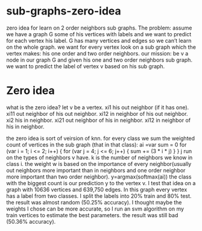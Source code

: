 # sub-graphs-zero-idea
zero idea for learn on 2 order neighbors sub graphs.
The problem: assume we have a graph G some of his vertices with labels and we want to predict for each vertex his label. G has many vertices and edges so we can’t learn on the whole graph. we want for every vertex look on a sub graph which the vertex makes: his one order and two order neighbors.
our mission: be v a node in our graph G and given his one and two order neighbors sub graph. we want to predict the label of vertex v based on his sub graph.

# Zero idea
what is the zero idea?
let v be a vertex. 
xi1 his out neighbor (if it has one).
xi11 out neighbor of his out neighbor.
xi12 in neighbor of his out neighbor.
xi2 his in neighbor.
xi21 out neighbor of his in neighbor.
xi12 in neighbor of his in neighbor.

the zero idea is sort of veirsion of knn.
for every class we sum the weighted count of vertices in the sub graph (that in that class):
ai =var sum = 0
for (var i = 1; i <= 2; i++) {
  for (var j = 4; j <= 6; j++) {
    sum += (3 * i * j)
  }
}
j run on the types of neighbors v have. k is the number of neighbors we know in class i. the weight w is based on the importance of every neighbor(usually out neighbors more important than in neighbors and one order neighbor more important than two order neighbor).
y=argmax(softmax(ai))
the class with the biggest count is our prediction y to the vertex v.
I test that idea on a graph with 10636 vertices and 639,750 edges.
In this graph every vertex has a label from two classes. I split the labels into 20% train and 80% test. the result was almost random (50.25% accuracy). I thought maybe the weights I chose can be more accurate, so I run an svm algorithm on my train vertices to estimate the best parameters. the result was still bad (50.36% accuracy).
